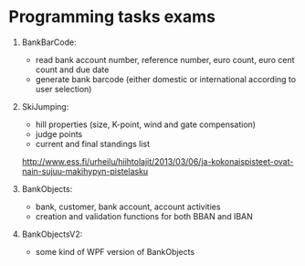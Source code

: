 # Programming tasks exams

1. BankBarCode:
	- read bank account number, reference number, euro count, euro cent count and due date
	- generate bank barcode (either domestic or international according to user selection)

2. SkiJumping:
	- hill properties (size, K-point, wind and gate compensation)
	- judge points
	- current and final standings list

	http://www.ess.fi/urheilu/hiihtolajit/2013/03/06/ja-kokonaispisteet-ovat-nain-sujuu-makihypyn-pistelasku
	
3. BankObjects:
	- bank, customer, bank account, account activities
	- creation and validation functions for both BBAN and IBAN

4. BankObjectsV2:
	- some kind of WPF version of BankObjects
